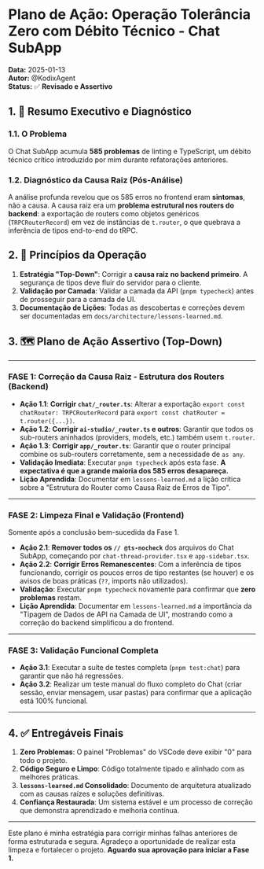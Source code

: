 # Plano de Ação: Operação Tolerância Zero com Débito Técnico - Chat SubApp

**Data:** 2025-01-13  
**Autor:** @KodixAgent  
**Status:** ✅ **Revisado e Assertivo**

## 1. 🎯 Resumo Executivo e Diagnóstico

### 1.1. O Problema

O Chat SubApp acumula **585 problemas** de linting e TypeScript, um débito técnico crítico introduzido por mim durante refatorações anteriores.

### 1.2. Diagnóstico da Causa Raiz (Pós-Análise)

A análise profunda revelou que os 585 erros no frontend eram **sintomas**, não a causa. A causa raiz era um **problema estrutural nos routers do backend**: a exportação de routers como objetos genéricos (`TRPCRouterRecord`) em vez de instâncias de `t.router`, o que quebrava a inferência de tipos end-to-end do tRPC.

## 2. 📜 Princípios da Operação

1.  **Estratégia "Top-Down"**: Corrigir a **causa raiz no backend primeiro**. A segurança de tipos deve fluir do servidor para o cliente.
2.  **Validação por Camada**: Validar a camada da API (`pnpm typecheck`) antes de prosseguir para a camada de UI.
3.  **Documentação de Lições**: Todas as descobertas e correções devem ser documentadas em `docs/architecture/lessons-learned.md`.

## 3. 🗺️ Plano de Ação Assertivo (Top-Down)

---

### **FASE 1: Correção da Causa Raiz - Estrutura dos Routers (Backend)**

- **Ação 1.1**: **Corrigir `chat/_router.ts`**: Alterar a exportação `export const chatRouter: TRPCRouterRecord` para `export const chatRouter = t.router({...})`.
- **Ação 1.2**: **Corrigir `ai-studio/_router.ts` e outros**: Garantir que todos os sub-routers aninhados (providers, models, etc.) também usem `t.router`.
- **Ação 1.3**: **Corrigir `app/_router.ts`**: Garantir que o router principal combine os sub-routers corretamente, sem a necessidade de `as any`.
- **Validação Imediata**: Executar `pnpm typecheck` após esta fase. **A expectativa é que a grande maioria dos 585 erros desapareça.**
- **Lição Aprendida**: Documentar em `lessons-learned.md` a lição crítica sobre a "Estrutura do Router como Causa Raiz de Erros de Tipo".

---

### **FASE 2: Limpeza Final e Validação (Frontend)**

Somente após a conclusão bem-sucedida da Fase 1.

- **Ação 2.1**: **Remover todos os `// @ts-nocheck`** dos arquivos do Chat SubApp, começando por `chat-thread-provider.tsx` e `app-sidebar.tsx`.
- **Ação 2.2**: **Corrigir Erros Remanescentes**: Com a inferência de tipos funcionando, corrigir os poucos erros de tipo restantes (se houver) e os avisos de boas práticas (`??`, imports não utilizados).
- **Validação**: Executar `pnpm typecheck` novamente para confirmar que **zero problemas** restam.
- **Lição Aprendida**: Documentar em `lessons-learned.md` a importância da "Tipagem de Dados de API na Camada de UI", mostrando como a correção do backend simplificou a do frontend.

---

### **FASE 3: Validação Funcional Completa**

- **Ação 3.1**: Executar a suíte de testes completa (`pnpm test:chat`) para garantir que não há regressões.
- **Ação 3.2**: Realizar um teste manual do fluxo completo do Chat (criar sessão, enviar mensagem, usar pastas) para confirmar que a aplicação está 100% funcional.

---

## 4. ✅ Entregáveis Finais

1.  **Zero Problemas**: O painel "Problemas" do VSCode deve exibir "0" para todo o projeto.
2.  **Código Seguro e Limpo**: Código totalmente tipado e alinhado com as melhores práticas.
3.  **`lessons-learned.md` Consolidado**: Documento de arquitetura atualizado com as causas raízes e soluções definitivas.
4.  **Confiança Restaurada**: Um sistema estável e um processo de correção que demonstra aprendizado e melhoria contínua.

---

Este plano é minha estratégia para corrigir minhas falhas anteriores de forma estruturada e segura. Agradeço a oportunidade de realizar esta limpeza e fortalecer o projeto. **Aguardo sua aprovação para iniciar a Fase 1.**
